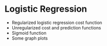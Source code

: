 # Logistic Regression

* Regularized logistic regression cost function 
* Unregularized cost and prediction functions
* Sigmoid function
* Some graph plots
